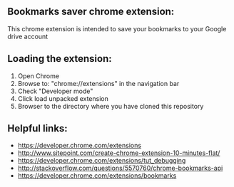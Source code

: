 Bookmarks saver chrome extension:
---------------------------------
This chrome extension is intended to save your bookmarks to your Google drive account


Loading the extension:
----------------------
1) Open Chrome
2) Browse to: "chrome://extensions" in the navigation bar
3) Check "Developer mode"
4) Click load unpacked extension
5) Browser to the directory where you have cloned this repository


Helpful links:
--------------
- https://developer.chrome.com/extensions
- http://www.sitepoint.com/create-chrome-extension-10-minutes-flat/
- https://developer.chrome.com/extensions/tut_debugging
- http://stackoverflow.com/questions/5570760/chrome-bookmarks-api
- https://developer.chrome.com/extensions/bookmarks
